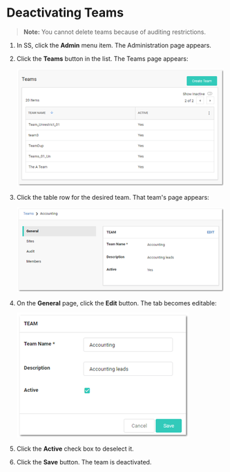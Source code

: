 [title]: # (Deactivating Teams)
[tags]: # (XXX)
[priority]: # (30)

# Deactivating Teams

> **Note:** You cannot delete teams because of auditing restrictions.

1. In SS, click the **Admin** menu item. The Administration page appears.

1. Click the **Teams** button in the list. The Teams page appears:

   ![1558127778603](images/1558127778603.png)

1. Click the table row for the desired team. That team's page appears:

   ![1558127788789](images/1558127788789.png)

1. On the **General** page, click the **Edit** button. The tab becomes editable:

   ![1558127798241](images/1558127798241.png)

1. Click the **Active** check box to deselect it.

1. Click the **Save** button. The team is deactivated.
